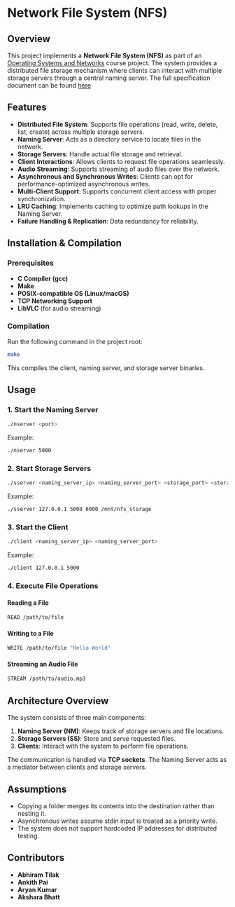 # Network File System (NFS)

## Overview
This project implements a **Network File System (NFS)** as part of an [Operating Systems and Networks](https://karthikv1392.github.io/cs3301_osn) course project. The system provides a distributed file storage mechanism where clients can interact with multiple storage servers through a central naming server. The full specification document can be found [here](https://karthikv1392.github.io/cs3301_osn/project/)

## Features
- **Distributed File System**: Supports file operations (read, write, delete, list, create) across multiple storage servers.
- **Naming Server**: Acts as a directory service to locate files in the network.
- **Storage Servers**: Handle actual file storage and retrieval.
- **Client Interactions**: Allows clients to request file operations seamlessly.
- **Audio Streaming**: Supports streaming of audio files over the network.
- **Asynchronous and Synchronous Writes**: Clients can opt for performance-optimized asynchronous writes.
- **Multi-Client Support**: Supports concurrent client access with proper synchronization.
- **LRU Caching**: Implements caching to optimize path lookups in the Naming Server.
- **Failure Handling & Replication**: Data redundancy for reliability.

## Installation & Compilation
### Prerequisites
- **C Compiler (gcc)**
- **Make**
- **POSIX-compatible OS (Linux/macOS)**
- **TCP Networking Support**
- **LibVLC** (for audio streaming)

### Compilation
Run the following command in the project root:
```sh
make
```
This compiles the client, naming server, and storage server binaries.

## Usage
### 1. Start the Naming Server
```sh
./nserver <port>
```
Example:
```sh
./nserver 5000
```

### 2. Start Storage Servers
```sh
./sserver <naming_server_ip> <naming_server_port> <storage_port> <storage_path>
```
Example:
```sh
./sserver 127.0.0.1 5000 6000 /mnt/nfs_storage
```

### 3. Start the Client
```sh
./client <naming_server_ip> <naming_server_port>
```
Example:
```sh
./client 127.0.0.1 5000
```

### 4. Execute File Operations
#### Reading a File
```sh
READ /path/to/file
```
#### Writing to a File
```sh
WRITE /path/to/file "Hello World"
```
#### Streaming an Audio File
```sh
STREAM /path/to/audio.mp3
```

## Architecture Overview
The system consists of three main components:
1. **Naming Server (NM)**: Keeps track of storage servers and file locations.
2. **Storage Servers (SS)**: Store and serve requested files.
3. **Clients**: Interact with the system to perform file operations.

The communication is handled via **TCP sockets**. The Naming Server acts as a mediator between clients and storage servers.

## Assumptions
- Copying a folder merges its contents into the destination rather than nesting it.
- Asynchronous writes assume stdin input is treated as a priority write.
- The system does not support hardcoded IP addresses for distributed testing.

## Contributors
- **Abhiram Tilak**
- **Ankith Pai**
- **Aryan Kumar**
- **Akshara Bhatt**

